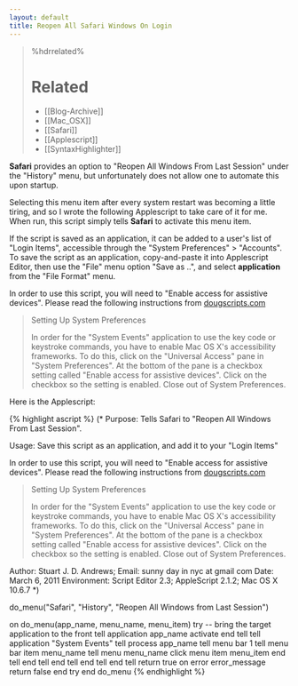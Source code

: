 ```yaml
---
layout: default
title: Reopen All Safari Windows On Login
---
```


<!--
Title: Reopen-All-Safari-Windows-On-Login
Timestamp: 2011-04-19 17:18:32 +0000
Last Accessed: 2001-01-01 02:01:01 +0000
Times Accessed: 0
Tags: Applescript, Safari
Metadata: 
-->

>%hdrrelated%
> # Related #
> * [[Blog-Archive]]
> * [[Mac_OSX]]
> * [[Safari]]
> * [[Applescript]]
> * [[SyntaxHighlighter]]


__Safari__ provides an option to "Reopen All Windows From Last Session" under the "History" menu, but unfortunately does not allow one to automate this upon startup.  

Selecting this menu item after every system restart was becoming a little tiring, and so I wrote the following Applescript to take care of it for me.  When run, this script simply tells __Safari__ to activate this menu item.  

If the script is saved as an application, it can be added to a user's list of "Login Items", accessible through the "System Preferences" > "Accounts".  To save the script as an application, copy-and-paste it into Applescript Editor, then use the "File" menu option "Save as ..", and select __application__ from the "File Format" menu.

In order to use this script, you will need to "Enable access for assistive devices".  Please read the following instructions from [dougscripts.com](http://dougscripts.com/itunes/itinfo/keycodes.php)

> Setting Up System Preferences
> 
> In order for the "System Events" application to use the key code or keystroke commands, you have to enable Mac OS X's accessibility frameworks. To do this, click on the "Universal Access" pane in "System Preferences". At the bottom of the pane is a checkbox setting called "Enable access for assistive devices". Click on the checkbox so the setting is enabled. Close out of System Preferences.

Here is the Applescript:

{% highlight ascript %}
(*
Purpose: Tells Safari to "Reopen All Windows From Last Session".

Usage: Save this script as an application, and add it to your "Login Items"

In order to use this script, you will need to "Enable access for assistive 
devices".  Please read the following instructions from 
[dougscripts.com](http://dougscripts.com/itunes/itinfo/keycodes.php)

> Setting Up System Preferences
> 
> In order for the "System Events" application to use the key code or keystroke 
> commands, you have to enable Mac OS X's accessibility frameworks. To do this, 
> click on the "Universal Access" pane in "System Preferences". At the bottom of 
> the pane is a checkbox setting called "Enable access for assistive devices". 
> Click on the checkbox so the setting is enabled. Close out of System 
> Preferences.

Author: Stuart J. D. Andrews;
Email: sunny day in nyc at gmail com
Date: March 6, 2011
Environment: Script Editor 2.3; AppleScript 2.1.2; Mac OS X 10.6.7
*)

do_menu("Safari", "History", "Reopen All Windows from Last Session")

on do_menu(app_name, menu_name, menu_item)
	try
		-- bring the target application to the front
		tell application app_name
			activate
		end tell
		tell application "System Events"
			tell process app_name
				tell menu bar 1
					tell menu bar item menu_name
						tell menu menu_name
							click menu item menu_item
						end tell
					end tell
				end tell
			end tell
		end tell
		return true
	on error error_message
		return false
	end try
end do_menu
{% endhighlight %}



